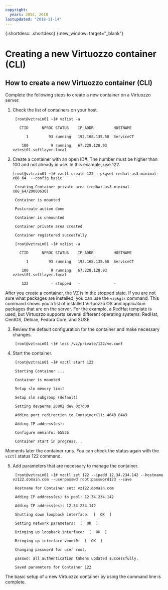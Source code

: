 ```yaml
---
copyright:
  years: 2014, 2018
lastupdated: "2018-11-14"
---
```

{:shortdesc: .shortdesc}
{:new_window: target="_blank"}

# Creating a new Virtuozzo container (CLI)

## How to create a new Virtuozzo container (CLI)

Complete the following steps to create a new container on a Virtuozzo server.

1. Check the list of containers on your host.

        [root@vztrain01 ~]# vzlist -a

          CTID      NPROC STATUS    IP_ADDR         HOSTNAME

             1         93 running   192.168.135.58  ServiceCT

           100          9 running   67.228.128.93   vztest01.softlayer.local

2. Create a container with an open ID#. The number must be higher than 100 and not already in use. In this example, use 122.

       [root@vztrain01 ~]# vzctl create 122 --pkgset redhat-as3-minimal-x86_64  --config basic

        Creating Container private area (redhat-as3-minimal-x86_64/20080630)

        Container is mounted

        Postcreate action done

        Container is unmounted

        Container private area created

        Container registered succesfully

        [root@vztrain01 ~]# vzlist -a

          CTID      NPROC STATUS    IP_ADDR         HOSTNAME

             1         93 running   192.168.135.58  ServiceCT

           100          9 running   67.228.128.93   vztest01.softlayer.local

           122          - stopped   -               -

After you create a container, the VZ is in the stopped state. If you are not sure what packages are installed, you can use the `vzpkgls` command. This command shows you a list of installed Virtuozzo OS and application packages that are on the server. For the example, a RedHat template is used, but Virtuozzo supports several different operating systems: RedHat, CentOS, Debian, Fedora Core, and SUSE.

3. Review the default configuration for the container and make necessary changes. 

        [root@vztrain01 ~]# less /vz/private/122/ve.conf

4. Start the container.

        [root@vztrain01 ~]# vzctl start 122

        Starting Container ...
  
        Container is mounted

        Setup slm memory limit

        Setup slm subgroup (default)

        Setting devperms 20002 dev 0x7d00

        Adding port redirection to Container(1): 4643 8443

        Adding IP address(es):

        Configure meminfo: 65536

        Container start in progress...

Moments later the container runs. You can check the status again with the `vzctl` status 122 command.

5. Add parameters that are necessary to manage the container.

        [root@vztrain01 ~]# vzctl set 122 --ipadd 12.34.234.142 --hostname vz122.domain.com --userpasswd root:password123 --save

        Hostname for Container set: vz122.domain.com

        Adding IP address(es) to pool: 12.34.234.142

        Adding IP address(es): 12.34.234.142

        Shutting down loopback interface:  [  OK  ]

        Setting network parameters:  [  OK  ]

        Bringing up loopback interface:  [  OK  ]

        Bringing up interface venet0:  [  OK  ]

        Changing password for user root.

        passwd: all authentication tokens updated successfully.

        Saved parameters for Container 122

The basic setup of a new Virtuozzo container by using the command line is complete.
